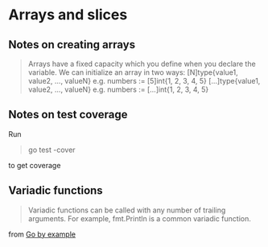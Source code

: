 # Arrays and slices

## Notes on creating arrays

> Arrays have a fixed capacity which you define when you declare the variable.
> We can initialize an array in two ways: [N]type{value1, value2, ..., valueN}
> e.g. numbers := [5]int{1, 2, 3, 4, 5} [...]type{value1, value2, ..., valueN}
> e.g. numbers := [...]int{1, 2, 3, 4, 5}

## Notes on test coverage

Run

> go test -cover

to get coverage

## Variadic functions

> Variadic functions can be called with any number of trailing arguments. For
> example, fmt.Println is a common variadic function.

from [Go by example](https://gobyexample.com/variadic-functions)
